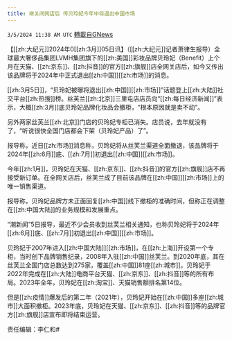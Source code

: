 ```yaml
---
title: 继关闭网店后 传贝玲妃今年中将退出中国市场
---
```

`3/5/2024 11:38 AM UTC` [轉載自GNews](https://gnews.org/articles/2367045)

【[[zh:大纪元]]2024年0[[zh:3月]]05日讯】（[[zh:大纪元]]记者萧律生报导）全球最大奢侈品集团LVMH集团旗下的[[zh:美国]]彩妆品牌贝玲妃（Benefit）上个月在天猫、[[zh:京东]]、[[zh:抖音]]的官方[[zh:旗舰]]店全网关店后，如今又传出该品牌将于2024年中正式退出[[zh:中国]][[zh:市场]]的消息。

[[zh:3月5日]]，“贝玲妃被曝将退出[[zh:中国]][[zh:市场]]”话题登上[[zh:大陆]]社交平台[[zh:热搜]]榜。丝芙兰[[zh:北京]]三里屯店店员向“[[zh:每日经济新闻]]”表示，大概[[zh:3月]]底贝玲妃品牌化妆品会撤柜，“根本原因就是卖不动”。

另外两家丝芙兰[[zh:北京]]门店的贝玲妃专柜已消失。店员说，去年就没有了，“听说很快全国门店都会下架（贝玲妃产品）了”。

报导称，近日[[zh:市场]]消息称，贝玲妃将从丝芙兰渠道全面撤退，该品牌将于2024年[[zh:6月]]底、[[zh:7月]]初退出[[zh:中国]][[zh:市场]]。

今年[[zh:1月]]，贝玲妃在天猫、[[zh:京东]]、[[zh:抖音]]的官方[[zh:旗舰]]店不再接受新订单。在全网关店后，丝芙兰成了目前该品牌在[[zh:中国]][[zh:市场]]上的唯一销售渠道。

报导称，贝玲妃品牌方未正面回复[[zh:中国]]线下撤柜的准确时间，但称正在调整在[[zh:中国大陆]]的业务规模和发展重点。

“潮新闻”5日报导，最近不少会员收到丝芙兰相关通知，也称贝玲妃将于2024年[[zh:6月]]底、[[zh:7月]]初退出[[zh:中国]][[zh:市场]]。

贝玲妃于2007年进入[[zh:中国大陆]][[zh:市场]]，在[[zh:上海]]开设第一个专柜，当时创下品牌销售纪录，2008年入驻[[zh:中国]]丝芙兰。到2020年底，其在丝芙兰全国门店总数达到275家，覆盖[[zh:中国]]81座[[zh:城市]]。贝玲妃于2022年完成在[[zh:大陆]]电商平台天猫、[[zh:京东]]、[[zh:抖音]]等的所有布局。2023年全年，贝玲妃在[[zh:淘宝]]、天猫销售额排名第14位。

但是[[zh:疫情]]爆发后的第二年（2021年），贝玲妃开始在[[zh:中国]]多座[[zh:城市]]大面积撤柜。2023年底，贝玲妃在天猫、[[zh:京东]]、[[zh:抖音]]等的品牌官方[[zh:旗舰]]店宣布即将结束运营。

责任编辑：李仁和#

